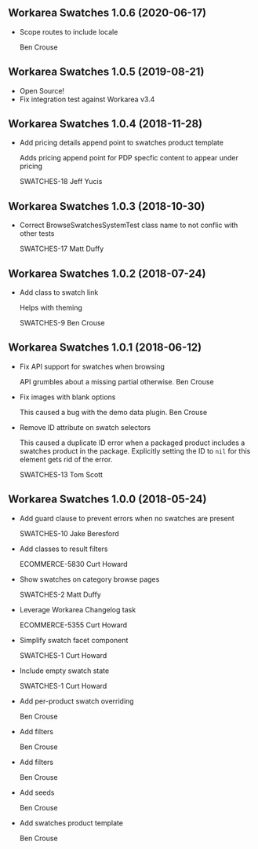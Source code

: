 Workarea Swatches 1.0.6 (2020-06-17)
--------------------------------------------------------------------------------

*   Scope routes to include locale


    Ben Crouse


Workarea Swatches 1.0.5 (2019-08-21)
--------------------------------------------------------------------------------

*   Open Source!
*   Fix integration test against Workarea v3.4



Workarea Swatches 1.0.4 (2018-11-28)
--------------------------------------------------------------------------------

*   Add pricing details append point to swatches product template

    Adds pricing append point for PDP specfic content to appear under pricing

    SWATCHES-18
    Jeff Yucis



Workarea Swatches 1.0.3 (2018-10-30)
--------------------------------------------------------------------------------

*   Correct BrowseSwatchesSystemTest class name to not conflic with other tests

    SWATCHES-17
    Matt Duffy



Workarea Swatches 1.0.2 (2018-07-24)
--------------------------------------------------------------------------------

*   Add class to swatch link

    Helps with theming

    SWATCHES-9
    Ben Crouse



Workarea Swatches 1.0.1 (2018-06-12)
--------------------------------------------------------------------------------

*   Fix API support for swatches when browsing

    API grumbles about a missing partial otherwise.
    Ben Crouse

*   Fix images with blank options

    This caused a bug with the demo data plugin.
    Ben Crouse

*   Remove ID attribute on swatch selectors

    This caused a duplicate ID error when a packaged product includes a
    swatches product in the package. Explicitly setting the ID to `nil` for
    this element gets rid of the error.

    SWATCHES-13
    Tom Scott



Workarea Swatches 1.0.0 (2018-05-24)
--------------------------------------------------------------------------------

*   Add guard clause to prevent errors when no swatches are present

    SWATCHES-10
    Jake Beresford

*   Add classes to result filters

    ECOMMERCE-5830
    Curt Howard

*   Show swatches on category browse pages

    SWATCHES-2
    Matt Duffy

*   Leverage Workarea Changelog task

    ECOMMERCE-5355
    Curt Howard

*   Simplify swatch facet component

    SWATCHES-1
    Curt Howard

*   Include empty swatch state

    SWATCHES-1
    Curt Howard

*   Add per-product swatch overriding

    Ben Crouse

*   Add filters

    Ben Crouse

*   Add filters

    Ben Crouse

*   Add seeds

    Ben Crouse

*   Add swatches product template

    Ben Crouse



